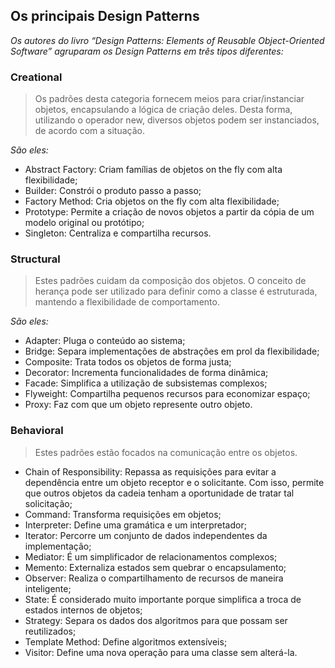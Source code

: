 ## Os principais Design Patterns

*Os autores do livro “Design Patterns: Elements of Reusable Object-Oriented Software” agruparam os Design Patterns em três tipos diferentes:*

### Creational
> Os padrões desta categoria fornecem meios para criar/instanciar objetos, encapsulando a lógica de criação deles. Desta forma, utilizando o operador new, diversos objetos podem ser instanciados, de acordo com a situação. 

*São eles:*
- Abstract Factory: Criam famílias de objetos on the fly com alta flexibilidade;
- Builder: Constrói o produto passo a passo;
- Factory Method: Cria objetos on the fly com alta flexibilidade;
- Prototype: Permite a criação de novos objetos a partir da cópia de um modelo original ou protótipo;
- Singleton: Centraliza e compartilha recursos.

### Structural
> Estes padrões cuidam da composição dos objetos. O conceito de herança pode ser utilizado para definir como a classe é estruturada, mantendo a flexibilidade de comportamento. 

*São eles:*
- Adapter: Pluga o conteúdo ao sistema;
- Bridge: Separa implementações de abstrações em prol da flexibilidade;
- Composite: Trata todos os objetos de forma justa;
- Decorator: Incrementa funcionalidades de forma dinâmica;
- Facade: Simplifica a utilização de subsistemas complexos;
- Flyweight: Compartilha pequenos recursos para economizar espaço;
- Proxy: Faz com que um objeto represente outro objeto.

### Behavioral
> Estes padrões estão focados na comunicação entre os objetos.

- Chain of Responsibility: Repassa as requisições para evitar a dependência entre um objeto receptor e o solicitante. Com isso, permite que outros objetos da cadeia tenham a oportunidade de tratar tal solicitação;
- Command: Transforma requisições em objetos;
- Interpreter: Define uma gramática e um interpretador;
- Iterator: Percorre um conjunto de dados independentes da implementação;
- Mediator: É um simplificador de relacionamentos complexos;
- Memento: Externaliza estados sem quebrar o encapsulamento;
- Observer: Realiza o compartilhamento de recursos de maneira inteligente;
- State: É considerado muito importante porque simplifica a troca de estados internos de objetos;
- Strategy: Separa os dados dos algoritmos para que possam ser reutilizados;
- Template Method: Define algoritmos extensíveis;
- Visitor: Define uma nova operação para uma classe sem alterá-la.






